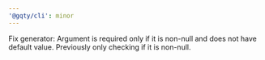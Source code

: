 ```yaml
---
'@gqty/cli': minor
---
```


Fix generator: Argument is required only if it is non-null and does not have default value. Previously only checking if it is non-null.
